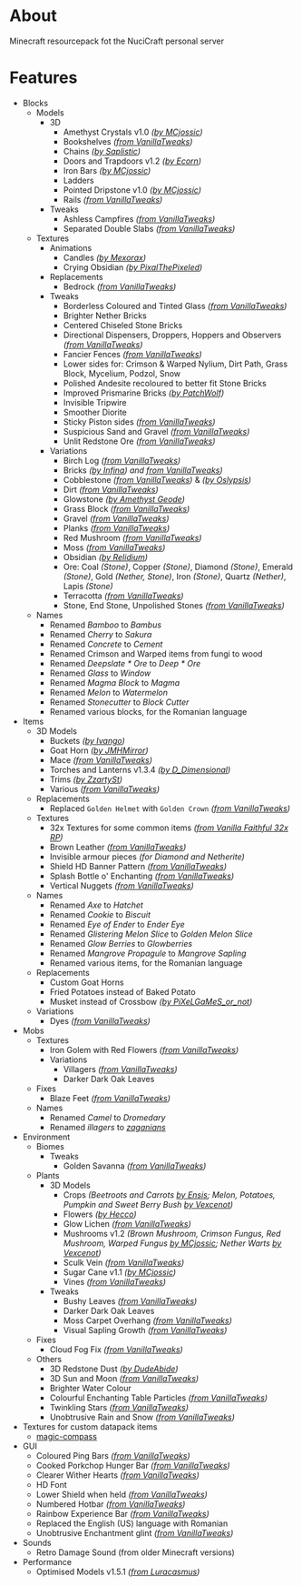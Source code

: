 # About

Minecraft resourcepack fot the NuciCraft personal server

# Features

- Blocks
    - Models
        - 3D
            - Amethyst Crystals v1.0 _([by MCjossic](https://curseforge.com/minecraft/texture-packs/three-dimensional-amethyst-crystals))_
            - Bookshelves _([from VanillaTweaks](https://vanillatweaks.net/picker/resource-packs))_
            - Chains _([by Saplistic](https://planetminecraft.com/texture-pack/3d-chains))_
            - Doors and Trapdoors v1.2 _([by Ecorn](https://planetminecraft.com/texture-pack/3d-doors-amp-trapdoors))_
            - Iron Bars _([by MCjossic](https://curseforge.com/minecraft/texture-packs/three-dimensional-iron-bars))_
            - Ladders
            - Pointed Dripstone v1.0 _([by MCjossic](https://curseforge.com/minecraft/texture-packs/three-dimensional-pointed-dripstone))_
            - Rails _([from VanillaTweaks](https://vanillatweaks.net/picker/resource-packs))_
        - Tweaks
            - Ashless Campfires _([from VanillaTweaks](https://vanillatweaks.net/picker/resource-packs))_
            - Separated Double Slabs _([from VanillaTweaks](https://vanillatweaks.net/picker/resource-packs))_
    - Textures
        - Animations
            - Candles _([by Mexorax](https://planetminecraft.com/texture-pack/animated-candles))_
            - Crying Obsidian _([by PixalThePixeled](https://planetminecraft.com/texture-pack/animated-crying-obsidian))_
        - Replacements
            - Bedrock _([from VanillaTweaks](https://vanillatweaks.net/picker/resource-packs))_
        - Tweaks
            - Borderless Coloured and Tinted Glass _([from VanillaTweaks](https://vanillatweaks.net/picker/resource-packs))_
            - Brighter Nether Bricks
            - Centered Chiseled Stone Bricks
            - Directional Dispensers, Droppers, Hoppers and Observers _([from VanillaTweaks](https://vanillatweaks.net/picker/resource-packs))_
            - Fancier Fences _([from VanillaTweaks](https://vanillatweaks.net/picker/resource-packs))_
            - Lower sides for: Crimson & Warped Nylium, Dirt Path, Grass Block, Mycelium, Podzol, Snow
            - Polished Andesite recoloured to better fit Stone Bricks
            - Improved Prismarine Bricks _([by PatchWolf](https://modrinth.com/resourcepack/improved-prismarine-bricks!))_
            - Invisible Tripwire
            - Smoother Diorite
            - Sticky Piston sides _([from VanillaTweaks](https://vanillatweaks.net/picker/resource-packs))_
            - Suspicious Sand and Gravel _([from VanillaTweaks](https://vanillatweaks.net/picker/resource-packs))_
            - Unlit Redstone Ore _([from VanillaTweaks](https://vanillatweaks.net/picker/resource-packs))_
        - Variations
            - Birch Log _([from VanillaTweaks](https://vanillatweaks.net/picker/resource-packs))_
            - Bricks _([by Infina](https://planetminecraft.com/texture-pack/infina-s-variated-bricks/)) and [from VanillaTweaks](https://vanillatweaks.net/picker/resource-packs))_
            - Cobblestone _([from VanillaTweaks](https://vanillatweaks.net/picker/resource-packs))_ & _([by Oslypsis](https://modrinth.com/resourcepack/os-colorful-cobblestone))_
            - Dirt _([from VanillaTweaks](https://vanillatweaks.net/picker/resource-packs))_
            - Glowstone _([by Amethyst Geode](https://planetminecraft.com/texture-pack/glowstone-variations/))_
            - Grass Block _([from VanillaTweaks](https://vanillatweaks.net/picker/resource-packs))_
            - Gravel _([from VanillaTweaks](https://vanillatweaks.net/picker/resource-packs))_
            - Planks _([from VanillaTweaks](https://vanillatweaks.net/picker/resource-packs))_
            - Red Mushroom _([from VanillaTweaks](https://vanillatweaks.net/picker/resource-packs))_
            - Moss _([from VanillaTweaks](https://vanillatweaks.net/picker/resource-packs))_
            - Obsidian _([by Relidium](https://planetminecraft.com/texture-pack/variated-obsidian-v2/))_
            - Ore: Coal _(Stone)_, Copper _(Stone)_, Diamond _(Stone)_, Emerald _(Stone)_, Gold _(Nether, Stone)_, Iron _(Stone)_, Quartz _(Nether)_, Lapis _(Stone)_
            - Terracotta _([from VanillaTweaks](https://vanillatweaks.net/picker/resource-packs))_
            - Stone, End Stone, Unpolished Stones _([from VanillaTweaks](https://vanillatweaks.net/picker/resource-packs))_
    - Names
        - Renamed _Bamboo_ to _Bambus_
        - Renamed _Cherry_ to _Sakura_
        - Renamed _Concrete_ to _Cement_
        - Renamed Crimson and Warped items from fungi to wood
        - Renamed _Deepslate * Ore_ to _Deep * Ore_
        - Renamed _Glass_ to _Window_
        - Renamed _Magma Block_ to _Magma_
        - Renamed _Melon_ to _Watermelon_
        - Renamed _Stonecutter_ to _Block Cutter_
        - Renamed various blocks, for the Romanian language
- Items
    - 3D Models
        - Buckets _([by Ivango](https://planetminecraft.com/texture-pack/3d-bucket))_
        - Goat Horn _([by JMHMirror](https://planetminecraft.com/texture-pack/3d-goat-horn))_
        - Mace _([from VanillaTweaks](https://vanillatweaks.net/picker/resource-packs))_
        - Torches and Lanterns v1.3.4 _([by D_Dimensional](https://planetminecraft.com/texture-pack/3d-hand-torch))_
        - Trims _([by ZzartySt](https://curseforge.com/minecraft/texture-packs/trims-3d))_
        - Various _([from VanillaTweaks](https://vanillatweaks.net/picker/resource-packs))_
    - Replacements
        - Replaced `Golden Helmet` with `Golden Crown` _([from VanillaTweaks](https://vanillatweaks.net/picker/resource-packs))_
    - Textures
        - 32x Textures for some common items _([from Vanilla Faithful 32x RP](https://github.com/Faithful-Resource-Pack/Faithful-Java-32x))_
        - Brown Leather _([from VanillaTweaks](https://vanillatweaks.net/picker/resource-packs))_
        - Invisible armour pieces _(for Diamond and Netherite)_
        - Shield HD Banner Pattern _([from VanillaTweaks](https://vanillatweaks.net/picker/resource-packs))_
        - Splash Bottle o' Enchanting _([from VanillaTweaks](https://vanillatweaks.net/picker/resource-packs))_
        - Vertical Nuggets _([from VanillaTweaks](https://vanillatweaks.net/picker/resource-packs))_
    - Names
        - Renamed _Axe_ to _Hatchet_
        - Renamed _Cookie_ to _Biscuit_
        - Renamed _Eye of Ender_ to _Ender Eye_
        - Renamed _Glistering Melon Slice_ to _Golden Melon Slice_
        - Renamed _Glow Berries_ to _Glowberries_
        - Renamed _Mangrove Propagule_ to _Mangrove Sapling_
        - Renamed various items, for the Romanian language
    - Replacements
        - Custom Goat Horns
        - Fried Potatoes instead of Baked Potato
        - Musket instead of Crossbow _([by PiXeLGaMeS_or_not](https://planetminecraft.com/texture-pack/crossbow-as-musket-1-16-5))_
    - Variations
        - Dyes _([from VanillaTweaks](https://vanillatweaks.net/picker/resource-packs))_
- Mobs
    - Textures
        - Iron Golem with Red Flowers _([from VanillaTweaks](https://vanillatweaks.net/picker/resource-packs))_
        - Variations
            - Villagers _([from VanillaTweaks](https://vanillatweaks.net/picker/resource-packs))_
            - Darker Dark Oak Leaves
    - Fixes
        - Blaze Feet _([from VanillaTweaks](https://vanillatweaks.net/picker/resource-packs))_
    - Names
        - Renamed _Camel_ to _Dromedary_
        - Renamed _illagers_ to _[zaganians](https://micronations.wiki/wiki/Zaganians)_
- Environment
    - Biomes
      - Tweaks
        - Golden Savanna _([from VanillaTweaks](https://vanillatweaks.net/picker/resource-packs))_
    - Plants
        - 3D Models
            - Crops _(Beetroots and Carrots [by Ensis](https://planetminecraft.com/texture-pack/better-crops-3d-16x); Melon, Potatoes, Pumpkin and Sweet Berry Bush [by Vexcenot](https://curseforge.com/minecraft/texture-packs/crops-3d-revamped))_
            - Flowers _([by Hecco](https://planetminecraft.com/texture-pack/flamboyant-flowers-the-new-3d-flowers))_
            - Glow Lichen _([from VanillaTweaks](https://vanillatweaks.net/picker/resource-packs))_
            - Mushrooms v1.2 _(Brown Mushroom, Crimson Fungus, Red Mushroom, Warped Fungus [by MCjossic](https://curseforge.com/minecraft/texture-packs/three-dimensional-mushrooms); Nether Warts [by Vexcenot](https://www.curseforge.com/minecraft/texture-packs/crops-3d-revamped))_
            - Sculk Vein _([from VanillaTweaks](https://vanillatweaks.net/picker/resource-packs))_
            - Sugar Cane v1.1 _([by MCjossic](https://curseforge.com/minecraft/texture-packs/three-dimensional-sugar-cane))_
            - Vines _([from VanillaTweaks](https://vanillatweaks.net/picker/resource-packs))_
        - Tweaks
            - Bushy Leaves _([from VanillaTweaks](https://vanillatweaks.net/picker/resource-packs))_
            - Darker Dark Oak Leaves
            - Moss Carpet Overhang _([from VanillaTweaks](https://vanillatweaks.net/picker/resource-packs))_
            - Visual Sapling Growth _([from VanillaTweaks](https://vanillatweaks.net/picker/resource-packs))_
    - Fixes
        - Cloud Fog Fix _([from VanillaTweaks](https://vanillatweaks.net/picker/resource-packs))_
    - Others
        - 3D Redstone Dust _([by DudeAbide](https://planetminecraft.com/texture-pack/3d-clean-redstone-dust))_
        - 3D Sun and Moon _([from VanillaTweaks](https://vanillatweaks.net/picker/resource-packs))_
        - Brighter Water Colour
        - Colourful Enchanting Table Particles _([from VanillaTweaks](https://vanillatweaks.net/picker/resource-packs))_
        - Twinkling Stars _([from VanillaTweaks](https://vanillatweaks.net/picker/resource-packs))_
        - Unobtrusive Rain and Snow _([from VanillaTweaks](https://vanillatweaks.net/picker/resource-packs))_
- Textures for custom datapack items
    - [magic-compass](https://github.com/hmlendea/mc-datapack-magic_compass)
- GUI
    - Coloured Ping Bars _([from VanillaTweaks](https://vanillatweaks.net/picker/resource-packs))_
    - Cooked Porkchop Hunger Bar _([from VanillaTweaks](https://vanillatweaks.net/picker/resource-packs))_
    - Clearer Wither Hearts _([from VanillaTweaks](https://vanillatweaks.net/picker/resource-packs))_
    - HD Font
    - Lower Shield when held _([from VanillaTweaks](https://vanillatweaks.net/picker/resource-packs))_
    - Numbered Hotbar _([from VanillaTweaks](https://vanillatweaks.net/picker/resource-packs))_
    - Rainbow Experience Bar _([from VanillaTweaks](https://vanillatweaks.net/picker/resource-packs))_
    - Replaced the English (US) language with Romanian
    - Unobtrusive Enchantment glint _([from VanillaTweaks](https://vanillatweaks.net/picker/resource-packs))_
- Sounds
    - Retro Damage Sound (from older Minecraft versions)
- Performance
    - Optimised Models v1.5.1 _([from Luracasmus](https://modrinth.com/resourcepack/optimized-models-lura))_